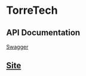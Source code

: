 # TorreTech


## API Documentation
[Swagger](http://localhost:8080/swagger-ui.html#/)

## [Site](https://lumurga.github.io/TorreTech/) 

